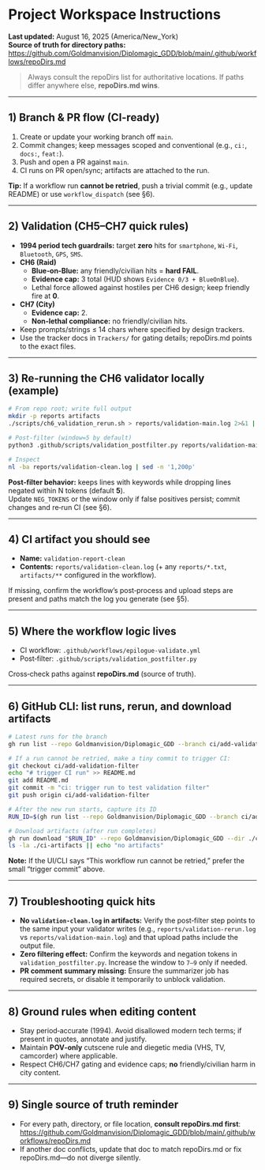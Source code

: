 # Project Workspace Instructions

**Last updated:** August 16, 2025 (America/New_York)  
**Source of truth for directory paths:**  
<https://github.com/Goldmanvision/Diplomagic_GDD/blob/main/.github/workflows/repoDirs.md>

> Always consult the repoDirs list for authoritative locations. If paths differ anywhere else, **repoDirs.md wins**.

---

## 1) Branch & PR flow (CI-ready)

1. Create or update your working branch off `main`.
2. Commit changes; keep messages scoped and conventional (e.g., `ci:`, `docs:`, `feat:`).
3. Push and open a PR against `main`.
4. CI runs on PR open/sync; artifacts are attached to the run.

**Tip:** If a workflow run **cannot be retried**, push a trivial commit (e.g., update README) or use `workflow_dispatch` (see §6).

---

## 2) Validation (CH5–CH7 quick rules)

- **1994 period tech guardrails:** target **zero** hits for `smartphone`, `Wi‑Fi`, `Bluetooth`, `GPS`, `SMS`.
- **CH6 (Raid)**  
  - **Blue‑on‑Blue:** any friendly/civilian hits = **hard FAIL**.  
  - **Evidence cap:** 3 total (HUD shows `Evidence 0/3 + BlueOnBlue`).  
  - Lethal force allowed against hostiles per CH6 design; keep friendly fire at **0**.
- **CH7 (City)**  
  - **Evidence cap:** 2.  
  - **Non‑lethal compliance:** no friendly/civilian hits.
- Keep prompts/strings ≤ 14 chars where specified by design trackers.
- Use the tracker docs in `Trackers/` for gating details; repoDirs.md points to the exact files.

---

## 3) Re‑running the CH6 validator locally (example)

```bash
# From repo root; write full output
mkdir -p reports artifacts
./scripts/ch6_validation_rerun.sh > reports/validation-main.log 2>&1 || true

# Post-filter (window=5 by default)
python3 .github/scripts/validation_postfilter.py reports/validation-main.log reports/validation-clean.log 5

# Inspect
nl -ba reports/validation-clean.log | sed -n '1,200p'
```

**Post‑filter behavior:** keeps lines with keywords while dropping lines negated within N tokens (default **5**).  
Update `NEG_TOKENS` or the window only if false positives persist; commit changes and re‑run CI (see §6).

---

## 4) CI artifact you should see

- **Name:** `validation-report-clean`  
- **Contents:** `reports/validation-clean.log` (+ any `reports/*.txt`, `artifacts/**` configured in the workflow).

If missing, confirm the workflow’s post‑process and upload steps are present and paths match the log you generate (see §5).

---

## 5) Where the workflow logic lives

- CI workflow: `.github/workflows/epilogue-validate.yml`
- Post‑filter: `.github/scripts/validation_postfilter.py`

Cross‑check paths against **repoDirs.md** (source of truth).

---

## 6) GitHub CLI: list runs, rerun, and download artifacts

```bash
# Latest runs for the branch
gh run list --repo Goldmanvision/Diplomagic_GDD --branch ci/add-validation-filter   --limit 5 --json databaseId,conclusion,createdAt,headBranch   --jq '.[] | "\(.databaseId)\t\(.conclusion)\t\(.headBranch)\t\(.createdAt)"'

# If a run cannot be retried, make a tiny commit to trigger CI:
git checkout ci/add-validation-filter
echo "# trigger CI run" >> README.md
git add README.md
git commit -m "ci: trigger run to test validation filter"
git push origin ci/add-validation-filter

# After the new run starts, capture its ID
RUN_ID=$(gh run list --repo Goldmanvision/Diplomagic_GDD --branch ci/add-validation-filter   --limit 1 --json databaseId --jq '.[0].databaseId')

# Download artifacts (after run completes)
gh run download "$RUN_ID" --repo Goldmanvision/Diplomagic_GDD --dir ./ci-artifacts || echo "no artifacts"
ls -la ./ci-artifacts || echo "no artifacts"
```

**Note:** If the UI/CLI says “This workflow run cannot be retried,” prefer the small “trigger commit” above.

---

## 7) Troubleshooting quick hits

- **No `validation-clean.log` in artifacts:** Verify the post‑filter step points to the same input your validator writes
  (e.g., `reports/validation-rerun.log` vs `reports/validation-main.log`) and that upload paths include the output file.
- **Zero filtering effect:** Confirm the keywords and negation tokens in `validation_postfilter.py`. Increase the window to `7–9` only if needed.
- **PR comment summary missing:** Ensure the summarizer job has required secrets, or disable it temporarily to unblock validation.

---

## 8) Ground rules when editing content

- Stay period‑accurate (1994). Avoid disallowed modern tech terms; if present in quotes, annotate and justify.
- Maintain **POV‑only** cutscene rule and diegetic media (VHS, TV, camcorder) where applicable.
- Respect CH6/CH7 gating and evidence caps; **no** friendly/civilian harm in city content.

---

## 9) Single source of truth reminder

- For every path, directory, or file location, **consult repoDirs.md first**:  
  <https://github.com/Goldmanvision/Diplomagic_GDD/blob/main/.github/workflows/repoDirs.md>
- If another doc conflicts, update that doc to match repoDirs.md or fix repoDirs.md—do not diverge silently.
